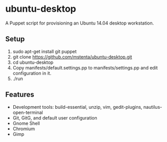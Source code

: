 # ubuntu-desktop

A Puppet script for provisioning an Ubuntu 14.04 desktop workstation.

## Setup

1. sudo apt-get install git puppet
2. git clone https://github.com/mstenta/ubuntu-desktop.git
3. cd ubuntu-desktop
4. Copy manifests/default.settings.pp to manifests/settings.pp and edit configuration in it.
5. ./run

## Features

* Development tools: build-essential, unzip, vim, gedit-plugins, nautilus-open-terminal
* Git, GitG, and default user configuration
* Gnome Shell
* Chromium
* Gimp

